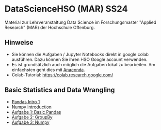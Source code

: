 # DataScienceHSO (MAR) SS24
Material zur Lehrveranstaltung Data Science im Forschungsmaster "Applied Research" (MAR) der Hochschule Offenburg.

## Hinweise
* Sie können die Aufgaben / Jupyter Notebooks direkt in google colab ausführen. Dazu können Sie ihren HSO Google account verwenden.
* Es ist grundsätzlich auch möglich die Aufgaben lokal zu bearbeiten. Am einfachsten geht dies mit [Anaconda](https://anaconda.org/).
* Colab-Tutorial: https://colab.research.google.com/

## Basic Statistics and Data Wrangling
* [Pandas Intro 1](https://colab.research.google.com/github/s3nnahoj/DataScienceHSO/blob/main/02_BasicStatistics/Lab_pandas_01_Intro.ipynb)
* [Numpy Introduction](https://colab.research.google.com/github/s3nnahoj/DataScienceHSO/blob/main/02_BasicStatistics/Numpy_Introduction.ipynb)
* [Aufgabe 1: Basic Pandas](https://colab.research.google.com/github/s3nnahoj/DataScienceHSO/blob/main/02_BasicStatistics/Assignment_1.ipynb)
* [Aufgabe 2: GroupBy](https://colab.research.google.com/github/s3nnahoj/DataScienceHSO/blob/main/02_BasicStatistics/Assignment_2.ipynb)
* [Aufgabe 3: Numpy](https://colab.research.google.com/github/s3nnahoj/DataScienceHSO/blob/main/02_BasicStatistics/Assignment_3_Numpy.ipynb)
